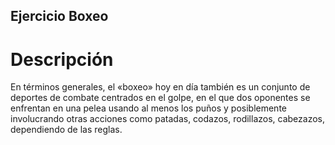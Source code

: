 ## Ejercicio Boxeo

# Descripción
En términos generales, el «boxeo» hoy en día también es un conjunto de deportes de combate centrados en el golpe, en el que dos oponentes se enfrentan en una pelea usando al menos los puños y posiblemente involucrando otras acciones como patadas, codazos, rodillazos, cabezazos, dependiendo de las reglas.
